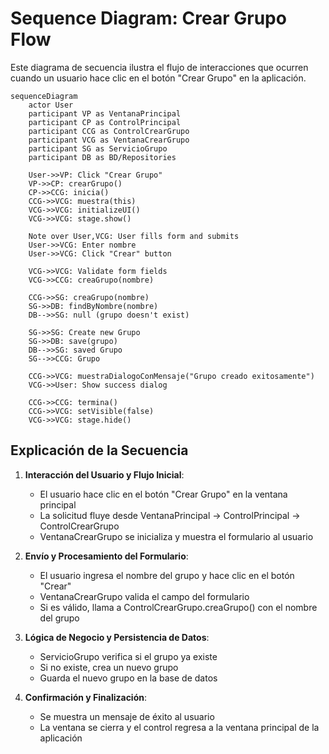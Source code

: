 # Sequence Diagram: Crear Grupo Flow

Este diagrama de secuencia ilustra el flujo de interacciones que ocurren cuando un usuario hace clic en el botón "Crear Grupo" en la aplicación.

```mermaid
sequenceDiagram
    actor User
    participant VP as VentanaPrincipal
    participant CP as ControlPrincipal
    participant CCG as ControlCrearGrupo
    participant VCG as VentanaCrearGrupo
    participant SG as ServicioGrupo
    participant DB as BD/Repositories

    User->>VP: Click "Crear Grupo"
    VP->>CP: crearGrupo()
    CP->>CCG: inicia()
    CCG->>VCG: muestra(this)
    VCG->>VCG: initializeUI()
    VCG->>VCG: stage.show()
    
    Note over User,VCG: User fills form and submits
    User->>VCG: Enter nombre
    User->>VCG: Click "Crear" button
    
    VCG->>VCG: Validate form fields
    VCG->>CCG: creaGrupo(nombre)
    
    CCG->>SG: creaGrupo(nombre)
    SG->>DB: findByNombre(nombre)
    DB-->>SG: null (grupo doesn't exist)
    
    SG->>SG: Create new Grupo
    SG->>DB: save(grupo)
    DB-->>SG: saved Grupo
    SG-->>CCG: Grupo
    
    CCG->>VCG: muestraDialogoConMensaje("Grupo creado exitosamente")
    VCG->>User: Show success dialog
    
    CCG->>CCG: termina()
    CCG->>VCG: setVisible(false)
    VCG->>VCG: stage.hide()
```

## Explicación de la Secuencia

1. **Interacción del Usuario y Flujo Inicial**:
   - El usuario hace clic en el botón "Crear Grupo" en la ventana principal
   - La solicitud fluye desde VentanaPrincipal → ControlPrincipal → ControlCrearGrupo
   - VentanaCrearGrupo se inicializa y muestra el formulario al usuario

2. **Envío y Procesamiento del Formulario**:
   - El usuario ingresa el nombre del grupo y hace clic en el botón "Crear"
   - VentanaCrearGrupo valida el campo del formulario
   - Si es válido, llama a ControlCrearGrupo.creaGrupo() con el nombre del grupo

3. **Lógica de Negocio y Persistencia de Datos**:
   - ServicioGrupo verifica si el grupo ya existe
   - Si no existe, crea un nuevo grupo
   - Guarda el nuevo grupo en la base de datos

4. **Confirmación y Finalización**:
   - Se muestra un mensaje de éxito al usuario
   - La ventana se cierra y el control regresa a la ventana principal de la aplicación 